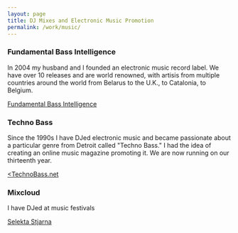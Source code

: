 ```yaml
---
layout: page
title: DJ Mixes and Electronic Music Promotion
permalink: /work/music/
---
```


<h3>Fundamental Bass Intelligence</h3>

In 2004 my husband and I founded an electronic music record label. We have over 10 releases and are world renowned, with artisis from multiple countries around the world from Belarus to the U.K., to Catalonia, to Belgium.

<a href="http://fundamentalbassintelligence.com/">Fundamental Bass Intelligence</a>

<h3>Techno Bass</h3>

Since the 1990s I have DJed electronic music and became passionate about a particular genre from Detroit called "Techno Bass." I had the idea of creating an online music magazine promoting it. We are now running on our thirteenth year.

<a href="http://www.technobass.net"><TechnoBass.net</a>

<h3>Mixcloud</h3>

I have DJed at music festivals 

<a href="https://www.mixcloud.com/selektastjarna/">Selekta Stjarna</a>